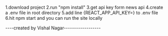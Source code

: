 1.download project
2.run "npm install"
3.get api key form news api
4.create a .env file in root directory 
5.add line {REACT_APP_API_KEY=<your api key>} to .env file
6.hit npm start and you can run the site locally

----created by Vishal Nagar------------------